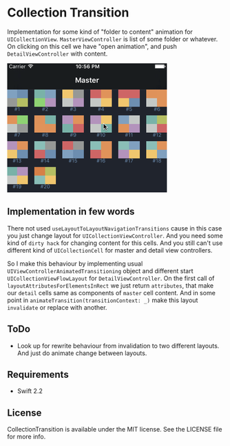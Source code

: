 # Collection Transition

Implementation for some kind of "folder to content" animation for  `UICollectionView`. `MasterViewController` is list of some folder or whatever. On clicking on this cell we have "open animation", and push `DetailViewController` with content.

![](example.gif)

## Implementation in few words

There not used `useLayoutToLayoutNavigationTransitions` cause in this case you just change layout for `UICollectionViewController`. And you need some kind of `dirty hack` for changing content for this cells. And you still can't use different kind of `UICollectionCell` for master and detail view controllers.

So I make this behaviour by implementing usual `UIViewControllerAnimatedTransitioning` object and different start `UICollectionViewFlowLayout` for `DetailViewController`.  On the first call of `layoutAttributesForElementsInRect` we just return `attributes`, that make our `detail` cells same as components of `master` cell content. And in some point in `animateTransition(transitionContext: _)` make this layout `invalidate` or replace with another.

## ToDo

- Look up for rewrite behaviour from invalidation to two different layouts. And just do animate change between layouts.

## Requirements 

- Swift 2.2

## License

CollectionTransition is available under the MIT license. See the LICENSE file for more info.
